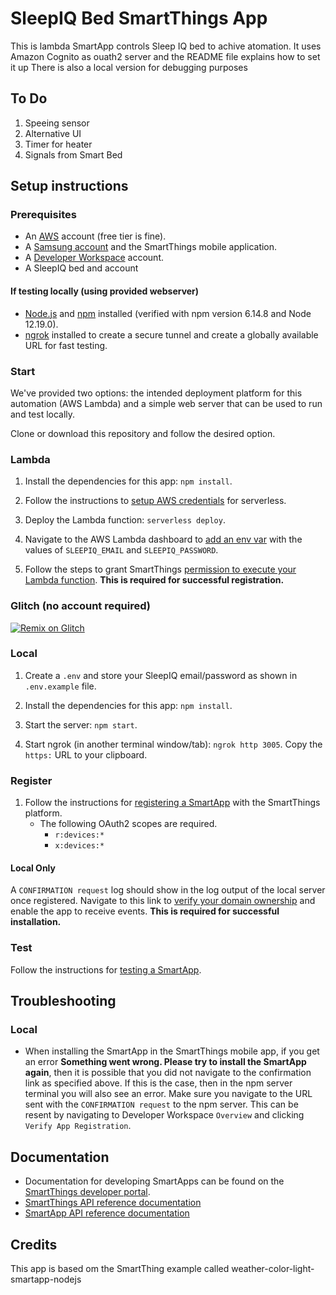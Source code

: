 # SleepIQ Bed SmartThings App

This is lambda SmartApp controls Sleep IQ bed to achive atomation.
It uses Amazon Cognito as ouath2 server and the README file explains how to set it up
There is also a local version for debugging purposes

## To Do
1. Speeing sensor
2. Alternative UI
3. Timer for heater
4. Signals from Smart Bed


## Setup instructions

### Prerequisites

- An [AWS](https://www.serverless.com/framework/docs/providers/aws/guide/credentials/) account (free tier is fine).
- A [Samsung account](https://account.samsung.com/membership/index.do) and the SmartThings mobile application.
- A [Developer Workspace](https://smartthings.developer.samsung.com/workspace/) account.
- A SleepIQ bed and account

#### If testing locally (using provided webserver)
- [Node.js](https://nodejs.org) and [npm](https://npmjs.com) installed (verified with npm version 6.14.8 and Node 12.19.0).
- [ngrok](https://ngrok.com/) installed to create a secure tunnel and create a globally available URL for fast testing.

### Start

We've provided two options: the intended deployment platform for this automation (AWS Lambda) and a simple web server that can be used to run and test locally. 

Clone or download this repository and follow the desired option.

### Lambda

1. Install the dependencies for this app: `npm install`.

1. Follow the instructions to [setup AWS credentials](https://www.serverless.com/framework/docs/providers/aws/guide/credentials/) for serverless.

1. Deploy the Lambda function: `serverless deploy`.

1. Navigate to the AWS Lambda dashboard to [add an env var](https://docs.aws.amazon.com/lambda/latest/dg/configuration-envvars.html) with the values of `SLEEPIQ_EMAIL` and `SLEEPIQ_PASSWORD`.

1. Follow the steps to grant SmartThings [permission to execute your Lambda function](https://smartthings.developer.samsung.com/docs/smartapps/aws-lambda.html). **This is required for successful registration.**

### Glitch (no account required)

[![Remix on Glitch](https://cdn.glitch.com/2703baf2-b643-4da7-ab91-7ee2a2d00b5b%2Fremix-button.svg)](https://glitch.com/edit/#!/import/github/gilderman/sleep-iq-bed)

### Local

1. Create a `.env` and store your SleepIQ email/password as shown in `.env.example` file.

1. Install the dependencies for this app: `npm install`.

1. Start the server: `npm start`.

1. Start ngrok (in another terminal window/tab): `ngrok http 3005`. Copy the `https:` URL to your clipboard.

### Register

1. Follow the instructions for [registering a SmartApp](https://smartthings.developer.samsung.com/docs/smartapps/app-registration.html) with the SmartThings platform.
	- The following OAuth2 scopes are required.
		- `r:devices:*`
		- `x:devices:*`

#### Local Only

A `CONFIRMATION request` log should show in the log output of the local server once registered. Navigate to this link to [verify your domain ownership](https://smartthings.developer.samsung.com/docs/smartapps/webhook-apps.html#Verify-your-domain-ownership) and enable the app to receive events. **This is required for successful installation.**

### Test

Follow the instructions for [testing a SmartApp](https://smartthings.developer.samsung.com/docs/testing/how-to-test.html).

## Troubleshooting

### Local

- When installing the SmartApp in the SmartThings mobile app, if you get an error **Something went wrong. Please try to install the SmartApp again**, then it is possible that you did not navigate to the confirmation link as specified above. If this is the case, then in the npm server terminal you will also see an error. Make sure you navigate to the URL sent with the `CONFIRMATION request` to the npm server. This can be resent by navigating to Developer Workspace `Overview` and clicking `Verify App Registration`.

## Documentation

- Documentation for developing SmartApps can be found on the [SmartThings developer portal](https://smartthings.developer.samsung.com/develop/guides/smartapps/basics.html).
- [SmartThings API reference documentation](https://smartthings.developer.samsung.com/develop/api-ref/st-api.html)
- [SmartApp API reference documentation](https://smartthings.developer.samsung.com/docs/api-ref/smartapps-v1.html)

## Credits

This app is based om the SmartThing example called  weather-color-light-smartapp-nodejs

